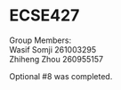 # ECSE427

Group Members:  
Wasif Somji 261003295   
Zhiheng Zhou 260955157  

Optional #8 was completed. 
